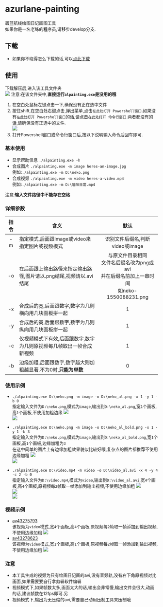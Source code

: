 # azurlane-painting
碧蓝航线绘图日记画图工具  
如果你是一名老练的程序员,请移步develop分支.

## 下载
- 如果你不晓得怎么下载的话,可以[点此下载](https://github.com/HHHHhgqcdxhg/azurlane-painting/archive/master.zip)
## 使用
下载解压后,进入该工具文件夹  
![](http://pmplttpn9.bkt.clouddn.com/picgo/QQ图片20190215150619.png)
注意:在该文件夹中,**直接运行```alpainting.exe```是没用的哦**  
1. 在空白处鼠标左键点击一下,确保没有正在选中文件  
2. 按住shift,在空白处右键点击,弹出菜单,点击```在此处打开 Powershell窗口```.如果没有```在此处打开 Powershell窗口```的话,请点击```在此处打开 命令行窗口```.两者都没有的话,请确保没有正选中的文件.  
    ![](http://pmplttpn9.bkt.clouddn.com/picgo/QQ图片20190215150946.png)
3. 打开Powershell窗口或命令行窗口后,按以下说明输入命令后回车即可.
### 基本使用
- 显示帮助信息
    ```./alpainting.exe -h```
- 合成图片
    ```./alpainting.exe -m image heres-an-image.jpg```  
    例如:```./alpainting.exe -m D:\neko.png```
- 合成视频
    ```./alpainting.exe -m video heres-a-video.mp4```  
    例如:```./alpainting.exe -m D:\喵咪日常.mp4```  

注意:**输入文件路径中不能存在空格**
### 详细参数
|指令|含义|默认|
|:---:|---|:---:|
|-m|指定模式,后面跟image或video来指定图片或视频模式|识别文件后缀名,判断video或image|
|-o|在后面跟上输出路径来指定输出路径,图片请以.png结尾,视频请以.avi结尾|与原文件目录相同<br>文件名后缀名改为png或avi<br>并在后缀名前加上一串时间<br>如neko-1550088231.png|
|-x|合成后的宽,后面跟数字,数字为几则横向用几块画板拼一起|1|
|-y|合成后的高,后面跟数字,数字为几则纵向用几块画板拼一起|1|
|-c|仅视频模式下有效,后面跟数字,数字为几则原视频每几帧取出一帧合成新视频|1|
|-b|边缘加粗,后面跟数字,数字越大则加粗越显著.不为0时,**只能为单数**|0
### 使用示例
- ```./alpainting.exe D:\neko.png -m image -o D:\neko_al.png -x 1 -y 1 -b 0```  
    指定输入文件为```D:\neko.png```,模式为```image```,输出到```D:\neko_al.png```,宽```1```个画板,高```1```个画板,不使用加粗边缘
    ![](http://pmplttpn9.bkt.clouddn.com/picgo/5J5O{]IO__SM$@YOMTCAAGM.png)  
    ![](http://pmplttpn9.bkt.clouddn.com/picgo/neko2.png)
- ```./alpainting.exe D:\neko.png -m image -o D:\neko_al_bold.png -x 1 -y 1 -b 3```  
    指定输入文件为```D:\neko.png```,模式为```image```,输出到```D:\neko_al_bold.png```,宽```1```个画板,高```1```个画板,边缘加粗为```3```  
    在这中简单的图片上有边缘加粗效果貌似比较好哦,复杂点的图片都推荐不使用边缘加粗
    ![](http://pmplttpn9.bkt.clouddn.com/picgo/boldneko0.jpg)  
    ![](http://pmplttpn9.bkt.clouddn.com/picgo/boldneko.jpg)

- ```./alpainting.exe D:\video.mp4 -m video -o D:\video_al.avi -x 4 -y 4 -c 2 -b 0```  
    指定输入文件为```D:\video.mp4```,模式为```video```,输出到```D:\video_al.avi```,宽```4```个画板,高```4```个画板,原视频每```2```帧取一帧添加到输出视频,不使用边缘加粗
    ![](http://pmplttpn9.bkt.clouddn.com/picgo/[2I]AK$AR4]6Z8FVMG52_25.png)  
    ![](http://pmplttpn9.bkt.clouddn.com/picgo/NG{MQR4ZT6$0N%VR8S][GRK.png)  
    ![](http://pmplttpn9.bkt.clouddn.com/picgo/CBWUL9`[TF0@B5FPLW6F6IO.png)  
### 视频示例
- [av43275793](https://www.bilibili.com/video/av43275793)  
    该视频为```video```模式,宽```4```个画板,高```4```个画板,原视频每```2```帧取一帧添加到输出视频,不使用边缘加粗
    ![](http://pmplttpn9.bkt.clouddn.com/picgo/7K3EIHFVJLXQZ_}J7C{`TDF.png)  
- [av43278623](https://www.bilibili.com/video/av43278623)  
    该视频为```video```模式,宽```1```个画板,高```1```个画板,原视频每```2```帧取一帧添加到输出视频,不使用边缘加粗
    ![](http://pmplttpn9.bkt.clouddn.com/picgo/QQ截图20190213130103.jpg)
### 注意  
- 本工具生成的视频为只有绘画日记画的avi,没有音频轨,没有右下角原视频对比画面,如果需要要自行拿剪辑软件编辑
- 视频模式下,如果帧数太多,画面太大的话,输出会非常慢,输出文件会很大,动画的话,建议帧数在12fps即可.另
- 视频模式下,输出为无压缩的avi,需要自己动用压制工具来压制哦